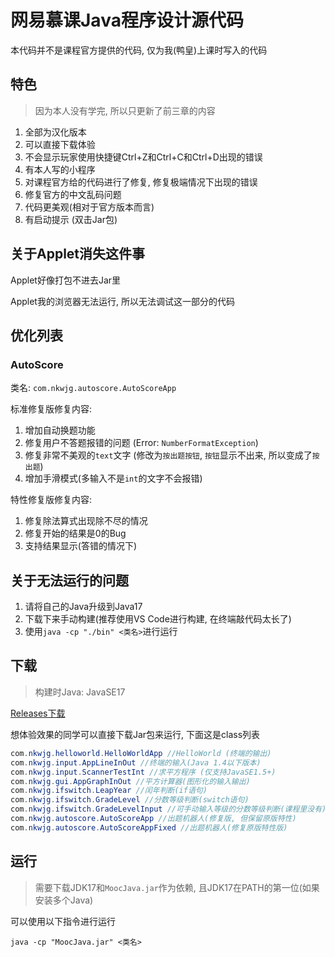 # 网易慕课Java程序设计源代码

本代码并不是课程官方提供的代码, 仅为我(鸭皇)上课时写入的代码

## 特色

> 因为本人没有学完, 所以只更新了前三章的内容

1. 全部为汉化版本
2. 可以直接下载体验
3. 不会显示玩家使用快捷键Ctrl+Z和Ctrl+C和Ctrl+D出现的错误
4. 有本人写的小程序
5. 对课程官方给的代码进行了修复, 修复极端情况下出现的错误
6. 修复官方的中文乱码问题
7. 代码更美观(相对于官方版本而言)
8. 有启动提示 (双击Jar包)


## 关于Applet消失这件事

Applet好像打包不进去Jar里

Applet我的浏览器无法运行, 所以无法调试这一部分的代码
## 优化列表
### AutoScore

类名: `com.nkwjg.autoscore.AutoScoreApp`

标准修复版修复内容:

1. 增加自动换题功能
2. 修复用户不答题报错的问题 (Error: `NumberFormatException`)
4. 修复非常不美观的`text`文字 (修改为`按出题按钮`, `按钮`显示不出来, 所以变成了`按出题`)
5. 增加手滑模式(多输入不是`int`的文字不会报错)

特性修复版修复内容:

1. 修复除法算式出现除不尽的情况
2. 修复开始的结果是0的Bug
3. 支持结果显示(答错的情况下)

## 关于无法运行的问题

1. 请将自己的Java升级到Java17
2. 下载下来手动构建(推荐使用VS Code进行构建, 在终端敲代码太长了)
3. 使用`java -cp "./bin" <类名>`进行运行


## 下载

> 构建时Java: JavaSE17

[Releases下载](https://github.com/chenmy1903/MoocJava/releases)

想体验效果的同学可以直接下载Jar包来运行, 下面这是class列表

```java
com.nkwjg.helloworld.HelloWorldApp //HelloWorld (终端的输出)
com.nkwjg.input.AppLineInOut //终端的输入(Java 1.4以下版本)
com.nkwjg.input.ScannerTestInt //求平方程序 (仅支持JavaSE1.5+)
com.nkwjg.gui.AppGraphInOut //平方计算器(图形化的输入输出)
com.nkwjg.ifswitch.LeapYear //闰年判断(if语句)
com.nkwjg.ifswitch.GradeLevel //分数等级判断(switch语句)
com.nkwjg.ifswitch.GradeLevelInput //可手动输入等级的分数等级判断(课程里没有)
com.nkwjg.autoscore.AutoScoreApp //出题机器人(修复版, 但保留原版特性)
com.nkwjg.autoscore.AutoScoreAppFixed //出题机器人(修复原版特性版)
```

## 运行

> 需要下载JDK17和`MoocJava.jar`作为依赖, 且JDK17在PATH的第一位(如果安装多个Java)

可以使用以下指令进行运行

```batch
java -cp "MoocJava.jar" <类名>
```
